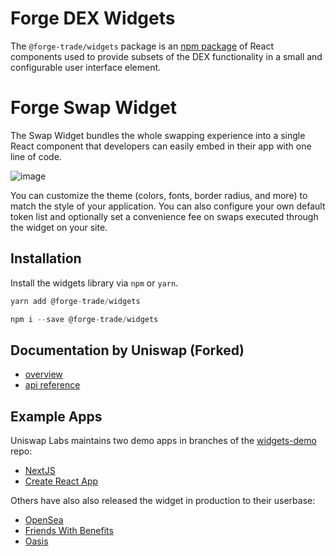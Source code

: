# Forge DEX Widgets

The `@forge-trade/widgets` package is an [npm package](https://www.npmjs.com/package/@forge-trade/widgets) of React components used to provide subsets of the DEX functionality in a small and configurable user interface element.

# Forge Swap Widget

The Swap Widget bundles the whole swapping experience into a single React component that developers can easily embed in their app with one line of code. 

![image](https://github.com/Forge-Trade/widgets/assets/16395727/5e5abb4e-7182-473f-93df-57b48fe887d6)


You can customize the theme (colors, fonts, border radius, and more) to match the style of your application. You can also configure your own default token list and optionally set a convenience fee on swaps executed through the widget on your site.

## Installation

Install the widgets library via `npm` or `yarn`.

```js
yarn add @forge-trade/widgets
```
```js
npm i --save @forge-trade/widgets
```

## Documentation by Uniswap (Forked)

- [overview](https://docs.uniswap.org/sdk/widgets/swap-widget)
- [api reference](https://docs.uniswap.org/sdk/widgets/swap-widget/api)

## Example Apps

Uniswap Labs maintains two demo apps in branches of the [widgets-demo](https://github.com/Uniswap/widgets-demo) repo:

- [NextJS](https://github.com/Uniswap/widgets-demo/tree/nextjs)
- [Create React App](https://github.com/Uniswap/widgets-demo/tree/cra)

Others have also also released the widget in production to their userbase:

- [OpenSea](https://opensea.io/)
- [Friends With Benefits](https://www.fwb.help/)
- [Oasis](https://oasis.app/)
